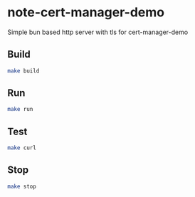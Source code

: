 # note-cert-manager-demo

Simple bun based http server with tls for cert-manager-demo

## Build

```sh
make build
```

## Run

```sh
make run
```

## Test

```sh
make curl
```

## Stop

```sh
make stop
```
